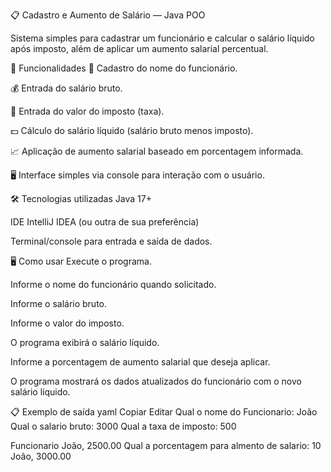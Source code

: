📋 Cadastro e Aumento de Salário — Java POO

Sistema simples para cadastrar um funcionário e calcular o salário líquido após imposto, além de aplicar um aumento salarial percentual.

🚀 Funcionalidades
📝 Cadastro do nome do funcionário. <br/>

💰 Entrada do salário bruto. <br/>

🧾 Entrada do valor do imposto (taxa). <br/>

💵 Cálculo do salário líquido (salário bruto menos imposto). <br/>

📈 Aplicação de aumento salarial baseado em porcentagem informada. <br/>

🖥️ Interface simples via console para interação com o usuário. <br/>

🛠️ Tecnologias utilizadas
Java 17+ <br/>

IDE IntelliJ IDEA (ou outra de sua preferência) <br/>

Terminal/console para entrada e saída de dados. <br/>

🖥️ Como usar
Execute o programa. <br/>

Informe o nome do funcionário quando solicitado. <br/>

Informe o salário bruto. <br/>

Informe o valor do imposto. <br/>

O programa exibirá o salário líquido. <br/>

Informe a porcentagem de aumento salarial que deseja aplicar. <br/>

O programa mostrará os dados atualizados do funcionário com o novo salário líquido. <br/>

📋 Exemplo de saída
yaml
Copiar
Editar
Qual o nome do Funcionario: João
Qual o salario bruto: 3000
Qual a taxa de imposto: 500

Funcionario João, 2500.00
Qual a porcentagem para almento de salario: 10
João, 3000.00
